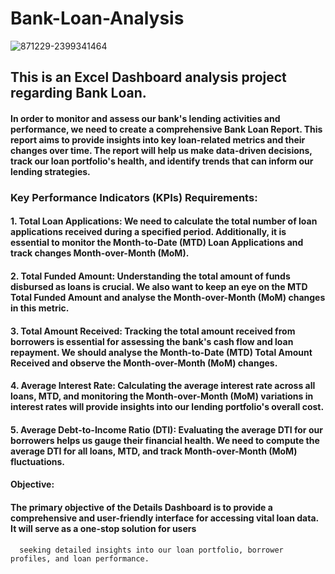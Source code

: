 # Bank-Loan-Analysis
![871229-2399341464](https://github.com/user-attachments/assets/6facee7d-9d97-4c28-be4b-b10cdfb9ca0f)

 ## This is an Excel Dashboard analysis project regarding  Bank Loan.

#### In order to monitor and assess our bank's lending activities and performance, we need to create a comprehensive Bank Loan Report. This report aims to provide insights into key loan-related metrics and their changes over time. The report will help us make data-driven decisions, track our loan portfolio's health, and identify trends that can inform our lending strategies.

### **Key Performance Indicators (KPIs) Requirements:**

#### 1.	Total Loan Applications: We need to calculate the total number of loan applications received during a specified period. Additionally, it is essential to monitor the Month-to-Date (MTD) Loan Applications and track changes Month-over-Month (MoM).

#### 2.	Total Funded Amount: Understanding the total amount of funds disbursed as loans is crucial. We also want to keep an eye on the MTD Total Funded Amount and analyse the Month-over-Month (MoM) changes in this metric.
	
#### 3.	Total Amount Received: Tracking the total amount received from borrowers is essential for assessing the bank's cash flow and loan repayment. We should analyse the Month-to-Date (MTD) Total Amount Received and observe the Month-over-Month (MoM) changes.
	
#### 4.	Average Interest Rate: Calculating the average interest rate across all loans, MTD, and monitoring the Month-over-Month (MoM) variations in interest rates will provide insights into our lending portfolio's overall cost.
   
#### 5.	Average Debt-to-Income Ratio (DTI): Evaluating the average DTI for our borrowers helps us gauge their financial health. We need to compute the average DTI for all loans, MTD, and track Month-over-Month (MoM) fluctuations.

#### **Objective:**
#### The primary objective of the Details Dashboard is to provide a comprehensive and user-friendly interface for accessing vital loan data. It will serve as a one-stop solution for users 
      seeking detailed insights into our loan portfolio, borrower profiles, and loan performance.
